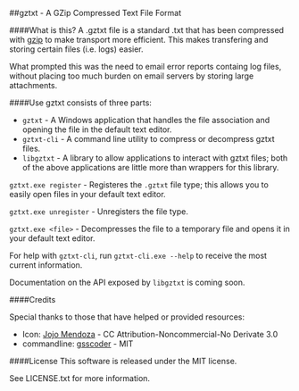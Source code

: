 ##gztxt - A GZip Compressed Text File Format

####What is this?
A .gztxt file is a standard .txt that has been compressed with [gzip]() to make transport more efficient. This makes transfering and storing certain files (i.e. logs) easier.

What prompted this was the need to email error reports containg log files, without placing too much burden on email servers by storing large attachments.

####Use
gztxt consists of three parts:

* `gztxt` - A Windows application that handles the file association and opening the file in the default text editor.
* `gztxt-cli` - A command line utility to compress or decompress gztxt files.
* `libgztxt` - A library to allow applications to interact with gztxt files; both of the above applications are little more than wrappers for this library.

`gztxt.exe register` - Registeres the `.gztxt` file type; this allows you to easily open files in your default text editor.

`gztxt.exe unregister` - Unregisters the file type.

`gztxt.exe <file>` - Decompresses the file to a temporary file and opens it in your default text editor.

For help with `gztxt-cli`, run `gztxt-cli.exe --help` to receive the most current information.

Documentation on the API exposed by `libgztxt` is coming soon.

####Credits

Special thanks to those that have helped or provided resources:

* Icon: [Jojo Mendoza](http://www.deleket.com/) - CC Attribution-Noncommercial-No Derivate 3.0
* commandline: [gsscoder](https://github.com/gsscoder) - MIT


####License
This software is released under the MIT license.

See LICENSE.txt for more information.